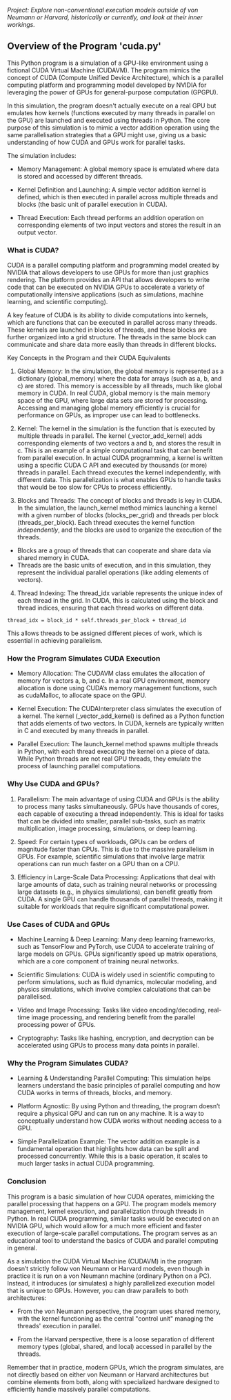 
*Project: Explore non-conventional execution models outside of von Neumann
or Harvard, historically or currently, and look at their inner workings.*


## Overview of the Program 'cuda.py'

This Python program is a simulation of a GPU-like environment using a fictional CUDA
Virtual Machine (CUDAVM). The program mimics the concept of CUDA (Compute Unified Device
Architecture), which is a parallel computing platform and programming model developed
by NVIDIA for leveraging the power of GPUs for general-purpose computation (GPGPU).

In this simulation, the program doesn't actually execute on a real GPU but emulates
how kernels (functions executed by many threads in parallel on the GPU) are launched
and executed using threads in Python. The core purpose of this simulation is to mimic
a vector addition operation using the same parallelisation strategies that a GPU might
use, giving us a basic understanding of how CUDA and GPUs work for parallel tasks.

The simulation includes:

- Memory Management: A global memory space is emulated where data is stored and accessed
  by different threads.

- Kernel Definition and Launching: A simple vector addition kernel is defined, which
  is then executed in parallel across multiple threads and blocks (the basic unit of
  parallel execution in CUDA).

- Thread Execution: Each thread performs an addition operation on corresponding elements
  of two input vectors and stores the result in an output vector.


### What is CUDA?

CUDA is a parallel computing platform and programming model created by NVIDIA that
allows developers to use GPUs for more than just graphics rendering. The platform
provides an API that allows developers to write code that can be executed on NVIDIA
GPUs to accelerate a variety of computationally intensive applications (such as
simulations, machine learning, and scientific computing).

A key feature of CUDA is its ability to divide computations into kernels, which are
functions that can be executed in parallel across many threads. These kernels are
launched in blocks of threads, and these blocks are further organized into a grid
structure. The threads in the same block can communicate and share data more easily
than threads in different blocks.

Key Concepts in the Program and their CUDA Equivalents

1. Global Memory:
In the simulation, the global memory is represented as a dictionary (global_memory)
where the data for arrays (such as a, b, and c) are stored. This memory is accessible
by all threads, much like global memory in CUDA.
In real CUDA, global memory is the main memory space of the GPU, where large data sets
are stored for processing. Accessing and managing global memory efficiently is crucial
for performance on GPUs, as improper use can lead to bottlenecks.

2. Kernel:
The kernel in the simulation is the function that is executed by multiple threads in
parallel. The kernel (_vector_add_kernel) adds corresponding elements of two vectors
a and b, and stores the result in c. This is an example of a simple computational
task that can benefit from parallel execution.
In actual CUDA programming, a kernel is written using a specific CUDA C API and executed
by thousands (or more) threads in parallel. Each thread executes the kernel independently,
with different data. This parallelization is what enables GPUs to handle tasks that
would be too slow for CPUs to process efficiently.

3. Blocks and Threads:
The concept of blocks and threads is key in CUDA. In the simulation, the launch_kernel
method mimics launching a kernel with a given number of blocks (blocks_per_grid) and
threads per block (threads_per_block). Each thread executes the kernel function
*independently*, and the blocks are used to organize the execution of the threads.
- Blocks are a group of threads that can cooperate and share data via shared memory in CUDA.
- Threads are the basic units of execution, and in this simulation, they represent the
  individual parallel operations (like adding elements of vectors).

4.	Thread Indexing:
The thread_idx variable represents the unique index of each thread in the grid. In CUDA,
this is calculated using the block and thread indices, ensuring that each thread works
on different data.

```text
thread_idx = block_id * self.threads_per_block + thread_id
```
This allows threads to be assigned different pieces of work, which is essential in achieving
parallelism.


### How the Program Simulates CUDA Execution

* Memory Allocation: The CUDAVM class emulates the allocation of memory for vectors a, b, and c.
In a real GPU environment, memory allocation is done using CUDA’s memory management functions,
such as cudaMalloc, to allocate space on the GPU.

* Kernel Execution: The CUDAInterpreter class simulates the execution of a kernel. The kernel
(_vector_add_kernel) is defined as a Python function that adds elements of two vectors. In CUDA,
kernels are typically written in C and executed by many threads in parallel.

* Parallel Execution: The launch_kernel method spawns multiple threads in Python, with each
thread executing the kernel on a piece of data. While Python threads are not real GPU threads,
they emulate the process of launching parallel computations.


### Why Use CUDA and GPUs?

1.	Parallelism:
The main advantage of using CUDA and GPUs is the ability to process many tasks simultaneously.
GPUs have thousands of cores, each capable of executing a thread independently. This is ideal
for tasks that can be divided into smaller, parallel sub-tasks, such as matrix multiplication,
image processing, simulations, or deep learning.

2.	Speed:
For certain types of workloads, GPUs can be orders of magnitude faster than CPUs. This is due
to the massive parallelism in GPUs. For example, scientific simulations that involve large matrix
operations can run much faster on a GPU than on a CPU.

3.	Efficiency in Large-Scale Data Processing:
Applications that deal with large amounts of data, such as training neural networks or processing
large datasets (e.g., in physics simulations), can benefit greatly from CUDA. A single GPU can
handle thousands of parallel threads, making it suitable for workloads that require significant
computational power.


### Use Cases of CUDA and GPUs

* Machine Learning & Deep Learning: Many deep learning frameworks, such as TensorFlow and PyTorch,
use CUDA to accelerate training of large models on GPUs. GPUs significantly speed up matrix operations,
which are a core component of training neural networks.

* Scientific Simulations: CUDA is widely used in scientific computing to perform simulations, such
as fluid dynamics, molecular modeling, and physics simulations, which involve complex calculations
that can be parallelised.

* Video and Image Processing: Tasks like video encoding/decoding, real-time image processing, and
rendering benefit from the parallel processing power of GPUs.

* Cryptography: Tasks like hashing, encryption, and decryption can be accelerated using GPUs to
process many data points in parallel.


### Why the Program Simulates CUDA?

* Learning & Understanding Parallel Computing: This simulation helps learners understand the basic
principles of parallel computing and how CUDA works in terms of threads, blocks, and memory.

* Platform Agnostic: By using Python and threading, the program doesn’t require a physical GPU and
can run on any machine. It is a way to conceptually understand how CUDA works without needing access
to a GPU.

* Simple Parallelization Example: The vector addition example is a fundamental operation that highlights
how data can be split and processed concurrently. While this is a basic operation, it scales to much
larger tasks in actual CUDA programming.


### Conclusion

This program is a basic simulation of how CUDA operates, mimicking the parallel processing that happens
on a GPU. The program models memory management, kernel execution, and parallelization through threads
in Python. In real CUDA programming, similar tasks would be executed on an NVIDIA GPU, which would
allow for a much more efficient and faster execution of large-scale parallel computations. The program
serves as an educational tool to understand the basics of CUDA and parallel computing in general.

As a simulation the CUDA Virtual Machine (CUDAVM) in the program doesn’t strictly follow von Neumann
or Harvard models, even though in practice it is run on a von Neumann machine (ordinary Python on a PC).
Instead, it introduces (or simulates) a highly parallelized execution model that is unique to GPUs.
However, you can draw parallels to both architectures:

- From the von Neumann perspective, the program uses shared memory, with the kernel functioning as
  the central "control unit" managing the threads' execution in parallel.

- From the Harvard perspective, there is a loose separation of different memory types (global,
  shared, and local) accessed in parallel by the threads.

Remember that in practice, modern GPUs, which the program simulates, are not directly based on either
von Neumann or Harvard architectures but combine elements from both, along with specialized hardware
designed to efficiently handle massively parallel computations.

